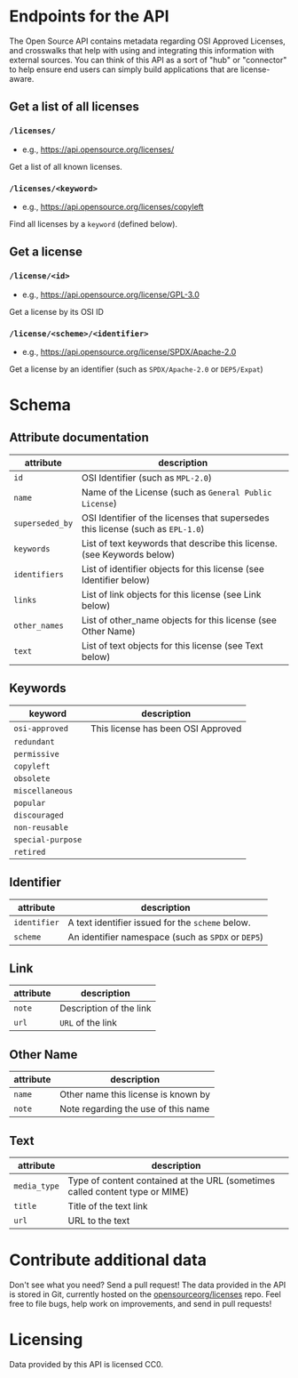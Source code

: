 Endpoints for the API
=====================

The Open Source API contains metadata regarding OSI Approved Licenses,
and crosswalks that help with using and integrating this information
with external sources. You can think of this API as a sort of "hub" or
"connector" to help ensure end users can simply build applications that
are license-aware.

Get a list of all licenses
--------------------------

### `/licenses/`

 - e.g., https://api.opensource.org/licenses/

Get a list of all known licenses.

### `/licenses/<keyword>`

 - e.g., https://api.opensource.org/licenses/copyleft

 Find all licenses by a `keyword` (defined below).

Get a license
-------------

### `/license/<id>`

 - e.g., https://api.opensource.org/license/GPL-3.0

Get a license by its OSI ID

### `/license/<scheme>/<identifier>`

 - e.g., https://api.opensource.org/license/SPDX/Apache-2.0

Get a license by an identifier (such as `SPDX/Apache-2.0` or `DEP5/Expat`)

Schema
======

Attribute documentation
-----------------------

attribute       | description
----------------|------------
`id`            | OSI Identifier (such as `MPL-2.0`)
`name`          | Name of the License (such as `General Public License`)
`superseded_by` | OSI Identifier of the licenses that supersedes this license (such as `EPL-1.0`)
`keywords`      | List of text keywords that describe this license. (see Keywords below)
`identifiers`   | List of identifier objects for this license (see Identifier below)
`links`         | List of link objects for this license (see Link below)
`other_names`   | List of other_name objects for this license (see Other Name)
`text`          | List of text objects for this license (see Text below)


Keywords
--------

keyword           | description
------------------|------------
`osi-approved`    | This license has been OSI Approved
`redundant`       |
`permissive`      |
`copyleft`        |
`obsolete`        |
`miscellaneous`   |
`popular`         |
`discouraged`     |
`non-reusable`    |
`special-purpose` |
`retired`         |


Identifier
----------

attribute         | description
------------------|------------
`identifier`      | A text identifier issued for the `scheme` below.
`scheme`          | An identifier namespace (such as `SPDX` or `DEP5`)


Link
----

attribute         | description
------------------|------------
`note`            | Description of the link
`url`             | `URL` of the link


Other Name
----------

attribute         | description
------------------|------------
`name`            | Other name this license is known by
`note`            | Note regarding the use of this name

Text
----

attribute         | description
------------------|------------
`media_type`      | Type of content contained at the URL (sometimes called content type or MIME)
`title`           | Title of the text link
`url`             | URL to the text


Contribute additional data
==========================

Don't see what you need? Send a pull request! The data provided in the API is
stored in Git, currently hosted on the
[opensourceorg/licenses](https://github.com/opensourceorg/licenses) repo.
Feel free to file bugs, help work on improvements, and send in pull requests!

Licensing
=========

Data provided by this API is licensed CC0.
